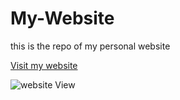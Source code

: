 # My-Website
this is the repo of my personal website <br>

[Visit my website](https://soorajalipanhwar.github.io/My-Website/)<br>

![website View]([assets/Website.png)
